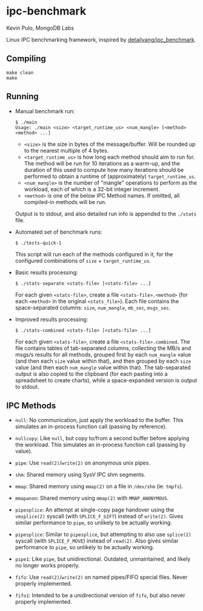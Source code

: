 ipc-benchmark
=============

Kevin Pulo, MongoDB Labs

Linux IPC benchmarking framework, inspired by [detailyang/ipc_benchmark](https://github.com/detailyang/ipc_benchmark).


Compiling
---------

```
make clean
make
```


Running
-------

- Manual benchmark run:

    ```
    $ ./main
    Usage: ./main <size> <target_runtime_us> <num_mangle> [<method> <method> ...]
    ```

    - `<size>` is the size in bytes of the message/buffer.  Will be rounded up to the nearest multiple of 4 bytes.
    - `<target_runtime_us>` is how long each method should aim to run for.  The method will be run for 10 iterations as a warm-up, and the duration of this used to compute how many iterations should be performed to obtain a runtime of (approximately) `target_runtime_us`.
    - `<num_mangle>` is the number of "mangle" operations to perform as the workload, each of which is a 32-bit integer increment.
    - `<method>` is one of the below IPC Method names.  If omitted, all compiled-in methods will be run.

    Output is to stdout, and also detailed run info is appended to the `./stats` file.


- Automated set of benchmark runs:

    ```
    $ ./tests-quick-1
    ```

    This script will run each of the methods configured in it, for the configured combinations of `size` + `target_runtime_us`.


- Basic results processing:

    ```
    $ ./stats-separate <stats-file> [<stats-file> ...]
    ```

    For each given `<stats-file>`, create a file `<stats-file>.<method>` (for each `<method>` in the original `<stats_file>`).  Each file contains the space-separated columns: `size`, `num_mangle`, `mb_sec`, `msgs_sec`.


- Improved results processing:

    ```
    $ ./stats-combined <stats-file> [<stats-file> ...]
    ```

    For each given `<stats-file>`, create a file `<stats-file>.combined`.  The file contains tables of tab-separated columns, collecting the MB/s and msgs/s results for all methods, grouped first by each `num_mangle` value (and then each `size` value within that), and then grouped by each `size` value (and then each `num_mangle` value within that).  The tab-separated output is also copied to the clipboard (for each pasting into a spreadsheet to create charts), while a space-expanded version is output to stdout.


IPC Methods
-----------

- `null`: No communication, just apply the workload to the buffer.  This simulates an in-process function call (passing by reference).
- `nullcopy`: Like `null`, but copy to/from a second buffer before applying the workload.  This simulates an in-process function call (passing by value).
- `pipe`: Use `read(2)`/`write(2)` on anonymous unix pipes.
- `shm`: Shared memory using SysV IPC shm segments.
- `mmap`: Shared memory using `mmap(2)` on a file in `/dev/shm` (ie. `tmpfs`).
- `mmapanon`: Shared memory using `mmap(2)` with `MMAP_ANONYMOUS`.

- `pipesplice`: An attempt at single-copy page handover using the `vmsplice(2)` syscall (with `SPLICE_F_GIFT`) instead of `write(2)`.  Gives similar performance to `pipe`, so unlikely to be actually working.
- `pipesplice`: Similar to `pipesplice`, but attempting to also use `splice(2)` syscall (with `SPLICE_F_MOVE`) instead of `read(2)`.  Also gives similar performance to `pipe`, so unlikely to be actually working.

- `pipe1`: Like `pipe`, but unidirectional.  Outdated, unmaintained, and likely no longer works properly.
- `fifo`: Use `read(2)`/`write(2)` on named pipes/FIFO special files.  Never properly implemented.
- `fifo1`: Intended to be a unidirectional version of `fifo`, but also never properly implemented.

